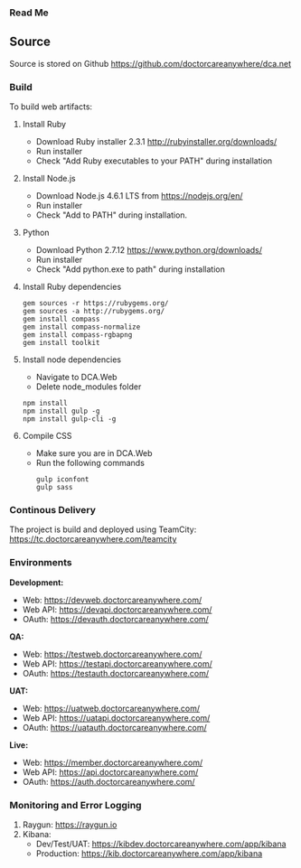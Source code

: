 ### Read Me ###


## Source ##
Source is stored on Github
https://github.com/doctorcareanywhere/dca.net


### Build ###
To build web artifacts:

1. Install Ruby
   - Download Ruby installer 2.3.1 http://rubyinstaller.org/downloads/
   - Run installer
   - Check "Add Ruby executables to your PATH" during installation

2. Install Node.js
   - Download Node.js 4.6.1 LTS from https://nodejs.org/en/
   - Run installer
   - Check "Add to PATH" during installation.

3. Python
   - Download Python 2.7.12 https://www.python.org/downloads/
   - Run installer
   - Check "Add python.exe to path" during installation

4. Install Ruby dependencies
   ```
   gem sources -r https://rubygems.org/
   gem sources -a http://rubygems.org/
   gem install compass
   gem install compass-normalize
   gem install compass-rgbapng
   gem install toolkit
   ```

5. Install node dependencies
   - Navigate to DCA.Web
   - Delete node_modules folder
   ```
   npm install
   npm install gulp -g
   npm install gulp-cli -g
   ```

6. Compile CSS
   - Make sure you are in DCA.Web 
   - Run the following commands
     ```
     gulp iconfont
     gulp sass
     ```


### Continous Delivery ###
The project is build and deployed using TeamCity: https://tc.doctorcareanywhere.com/teamcity


### Environments ###
**Development:** 
  - Web: https://devweb.doctorcareanywhere.com/
  - Web API: https://devapi.doctorcareanywhere.com/
  - OAuth: https://devauth.doctorcareanywhere.com/

**QA:**
  - Web: https://testweb.doctorcareanywhere.com/
  - Web API: https://testapi.doctorcareanywhere.com/
  - OAuth: https://testauth.doctorcareanywhere.com/

**UAT:**
  - Web: https://uatweb.doctorcareanywhere.com/
  - Web API: https://uatapi.doctorcareanywhere.com/
  - OAuth: https://uatauth.doctorcareanywhere.com/

**Live:**
  - Web: https://member.doctorcareanywhere.com/
  - Web API: https://api.doctorcareanywhere.com/
  - OAuth: https://auth.doctorcareanywhere.com/



### Monitoring and Error Logging ###
1. Raygun: https://raygun.io
2. Kibana: 
   - Dev/Test/UAT: https://kibdev.doctorcareanywhere.com/app/kibana
   - Production: https://kib.doctorcareanywhere.com/app/kibana
